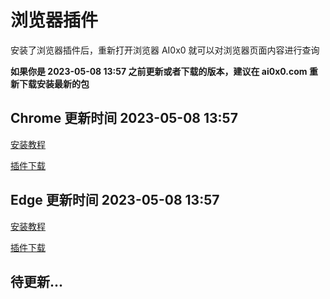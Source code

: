 # 浏览器插件

安装了浏览器插件后，重新打开浏览器 AI0x0 就可以对浏览器页面内容进行查询

**如果你是 2023-05-08 13:57 之前更新或者下载的版本，建议在 ai0x0.com 重新下载安装最新的包**

## Chrome 更新时间 2023-05-08 13:57

[安装教程](https://www.jianshu.com/p/4f1fa54a5501)

[插件下载](https://github.com/mushan0x0/AI0x0.com/releases/download/chrome-plugin-v1.0.0/chrome-plugin-v1.0.0.zip)

## Edge 更新时间 2023-05-08 13:57

[安装教程](https://picsee.chitaner.com/webExtension/Edge%E6%B5%8F%E8%A7%88%E5%99%A8%E6%8F%92%E4%BB%B6%E7%A6%BB%E7%BA%BF%E5%8C%85%E4%B8%8B%E8%BD%BD%E6%89%8B%E5%8A%A8%E5%AE%89%E8%A3%85.html)

[插件下载](https://github.com/mushan0x0/AI0x0.com/releases/download/edge-plugin-v1.0.0/edge-plugin-v1.0.0.zip)

## 待更新...
